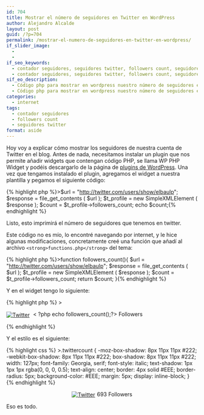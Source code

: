 ```yaml
---
id: 704
title: Mostrar el número de seguidores en Twitter en WordPress
author: Alejandro Alcalde
layout: post
guid: /?p=704
permalink: /mostrar-el-numero-de-seguidores-en-twitter-en-wordpress/
if_slider_image:
  - 
  - 
if_seo_keywords:
  - contador seguidores, seguidores twitter, followers count, seguidores twitter wordpress, twitter count
  - contador seguidores, seguidores twitter, followers count, seguidores twitter wordpress, twitter count
sif_eo_description:
  - Código php para mostrar en wordpress nuestro número de seguidores en twitter.
  - Código php para mostrar en wordpress nuestro número de seguidores en twitter.
categories:
  - internet
tags:
  - contador seguidores
  - followers count
  - seguidores twitter
format: aside
---
```

Hoy voy a explicar cómo mostrar los seguidores de nuestra cuenta de Twitter en el blog. Antes de nada, necesitamos instalar un plugin que nos permite añadir widgets que contengan código PHP, se llama WP PHP Widget y podéis descargarlo de la página de <a href="http://wordpress.org/extend/plugins/wp-php-widget/" target="_blank">plugins de WordPress</a>. Una vez que tengamos instalado el plugin, agregamos el widget a nuestra plantilla y pegamos el siguiente código:

  
<!--more-->

{% highlight php %}>$url = "http://twitter.com/users/show/elbaulp";
$response = file_get_contents ( $url );
$t_profile = new SimpleXMLElement ( $response );
$count = $t_profile->followers_count;
echo $count;{% endhighlight %}

Listo, esto imprimirá el número de seguidores que tenemos en twitter.

Este código no es mío, lo encontré navegando por internet, y le hice algunas modificaciones, concretamente creé una función que añadí al archivo `<strong>functions.php</strong>` del tema:

{% highlight php %}>function followers_count(){
  $url = "http://twitter.com/users/show/elbaulp";
  $response = file_get_contents ( $url );
  $t_profile = new SimpleXMLElement ( $response );
  $count = $t_profile->followers_count;
  return $count;
}{% endhighlight %}

Y en el widget tengo lo siguiente:

{% highlight php %} ><p class="twittercount">
  <a href="http://twitter.com/elbaulp" title="Follow on Twitter" target="_blank">
     <img style="vertical-align:middle;padding-right:5px" src="twitter.png" alt="Twitter" /></a>
     <span>&lt; ?php echo followers_count();?></span> Followers
  
</p>
{% endhighlight %}

Y el estilo es el siguiente:

{% highlight css %} >.twittercount {
  -moz-box-shadow: 8px 11px 11px #222;
  -webkit-box-shadow: 8px 11px 11px #222;
  box-shadow: 8px 11px 11px #222;
  width: 127px;
  font-family: Georgia, serif;
  font-style: italic;
  text-shadow: 1px 1px 1px rgba(0, 0, 0, 0.5);
  text-align: center;
  border: 4px solid #EEE;
  border-radius: 5px;
  background-color: #EEE;
  margin: 5px;
  display: inline-block;
}
{% endhighlight %}

<div style="text-align:center">
  <p class="twittercount">
    <a href="http://twitter.com/elbaulp" title="Follow on Twitter" target="_blank"><img style="vertical-align:middle;padding-right:5px" src="/wp-content/themes/ifeature/images/social/round/twitter.png" alt="Twitter" /></a><span>693</span> Followers
  </p>
</div>

Eso es todo.

